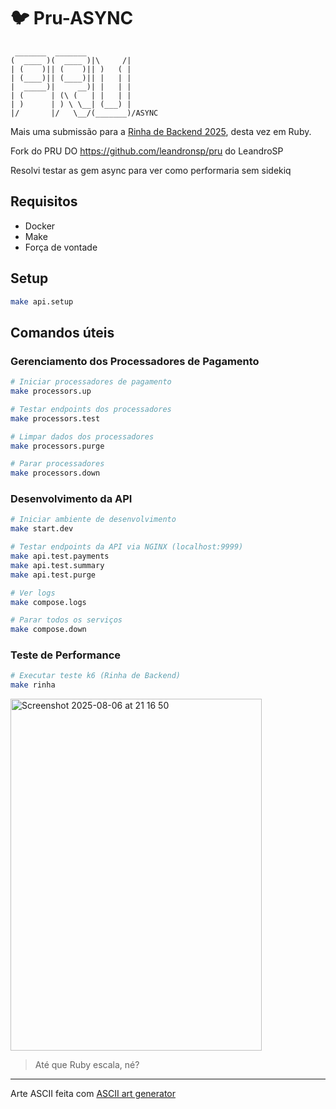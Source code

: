 # 🐦 Pru-ASYNC

```
 _______  _______
(  ____ )(  ____ )|\     /|
| (    )|| (    )|| )   ( |
| (____)|| (____)|| |   | |
|  _____)|     __)| |   | |
| (      | (\ (   | |   | |
| )      | ) \ \__| (___) |
|/       |/   \__/(_______)/ASYNC
```

Mais uma submissão para a [Rinha de Backend 2025](https://github.com/zanfranceschi/rinha-de-backend-2025), desta vez em Ruby.

Fork do PRU DO https://github.com/leandronsp/pru do LeandroSP

Resolvi testar as gem async para ver como performaria sem sidekiq

## Requisitos

- Docker
- Make
- Força de vontade

## Setup

```bash
make api.setup
```

## Comandos úteis

### Gerenciamento dos Processadores de Pagamento

```bash
# Iniciar processadores de pagamento
make processors.up

# Testar endpoints dos processadores
make processors.test

# Limpar dados dos processadores
make processors.purge

# Parar processadores
make processors.down
```

### Desenvolvimento da API

```bash
# Iniciar ambiente de desenvolvimento
make start.dev

# Testar endpoints da API via NGINX (localhost:9999)
make api.test.payments
make api.test.summary
make api.test.purge

# Ver logs
make compose.logs

# Parar todos os serviços
make compose.down
```

### Teste de Performance

```bash
# Executar teste k6 (Rinha de Backend)
make rinha
```

<img width="402" height="563" alt="Screenshot 2025-08-06 at 21 16 50" src="https://github.com/user-attachments/assets/5894bd04-c8a2-419e-ab5a-8efc3de529fc" />


> Até que Ruby escala, né?

----
Arte ASCII feita com [ASCII art generator](http://www.network-science.de/ascii/)

